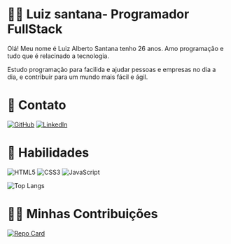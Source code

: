 # 👨‍💻 Luiz santana- Programador FullStack

Olá! Meu nome é Luiz Alberto Santana tenho 26 anos. Amo programação e tudo que é relacinado a tecnologia.

Estudo programação para facilida e ajudar pessoas e empresas no dia a dia, e contribuir para um mundo mais fácil e ágil.

# 📱 Contato

[![GitHub](https://img.shields.io/badge/GitHub-000?style=for-the-badge&logo=github&logoColor=fff)](https://github.com/LuizSantana1) [![LinkedIn](https://img.shields.io/badge/LinkedIn-000?style=for-the-badge&logo=linkedin&logoColor=fff)](https://www.linkedin.com/in/luiz-alberto-santana-009836110/)

# 🥷 Habilidades

![HTML5](https://img.shields.io/badge/HTML5-000?style=for-the-badge&logo=html5) ![CSS3](https://img.shields.io/badge/CSS3-000?style=for-the-badge&logo=css3&logoColor=264CE4) ![JavaScript](https://img.shields.io/badge/JavaScript-000?style=for-the-badge&logo=javascript)

![Top Langs](https://github-readme-stats-git-masterrstaa-rickstaa.vercel.app/api/top-langs/?username=LuizSantana1&bg_color=000&border_color=30A3DC&title_color=E94D5F&text_color=FFF)

# 🤜🤛 Minhas Contribuições

[![Repo Card](https://github-readme-stats.vercel.app/api/pin/?username=lucasvda&repo=dio-lab-open-source&bg_color=000&border_color=30A3DC&show_icons=true&icon_color=30A3DC&title_color=E94D5F&text_color=FFF)](https://github.com/LuizSantana1/dio-lab-open-source)
